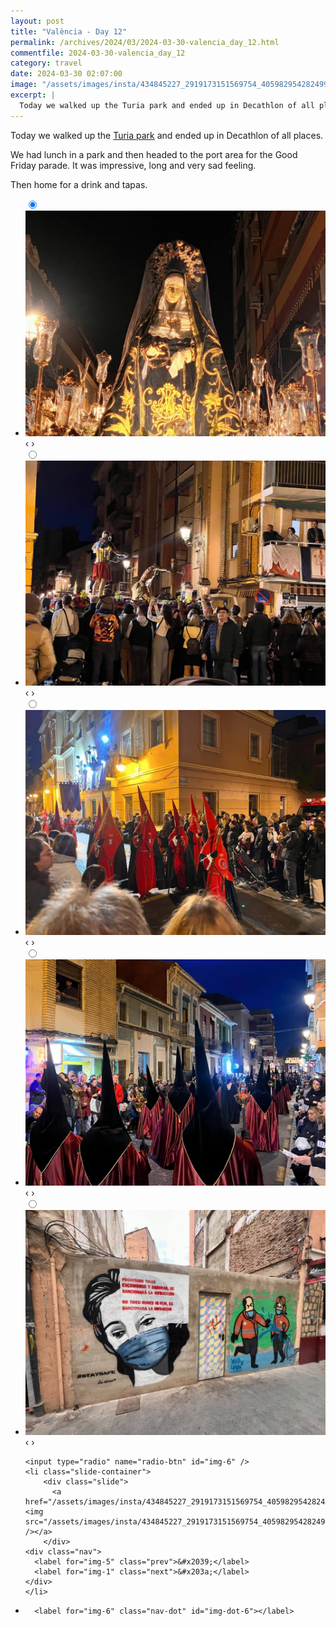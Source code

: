 ```yaml
---
layout: post
title: "València - Day 12"
permalink: /archives/2024/03/2024-03-30-valencia_day_12.html
commentfile: 2024-03-30-valencia_day_12
category: travel
date: 2024-03-30 02:07:00
image: "/assets/images/insta/434845227_2919173151569754_4059829542824997967_n_17976485441675172.jpg"
excerpt: |
  Today we walked up the Turia park and ended up in Decathlon of all places. We had lunch in a park and then headed to the port area for the Good Friday parade. It was impressive, long and very sad feeling. Then home for a drink and tapas.
---
```


Today we walked up the [Turia park](https://maps.app.goo.gl/xNepERC2M2H91L159) and ended up in Decathlon of all places.

We had lunch in a park and then headed to the port area for the Good Friday parade. It was impressive, long and very sad feeling.

Then home for a drink and tapas.

<ul class="slides">
    <input type="radio" name="radio-btn" id="img-1" checked="checked" />
    <li class="slide-container">
        <div class="slide">
          <a href="/assets/images/insta/434877802_1835996013587041_580734415023425788_n_18026771582049792.jpg"><img src="/assets/images/insta/434877802_1835996013587041_580734415023425788_n_18026771582049792.jpg" /></a>
        </div>
    <div class="nav">
      <label for="img-6" class="prev">&#x2039;</label>
      <label for="img-2" class="next">&#x203a;</label>
    </div>
    </li>
        <input type="radio" name="radio-btn" id="img-2"  />
    <li class="slide-container">
        <div class="slide">
          <a href="/assets/images/insta/434877475_729083799382269_5659333166023657219_n_18109958068373825.jpg"><img src="/assets/images/insta/434877475_729083799382269_5659333166023657219_n_18109958068373825.jpg" /></a>
        </div>
    <div class="nav">
      <label for="img-1" class="prev">&#x2039;</label>
      <label for="img-3" class="next">&#x203a;</label>
    </div>
    </li>
        <input type="radio" name="radio-btn" id="img-3"  />
    <li class="slide-container">
        <div class="slide">
          <a href="/assets/images/insta/434838693_1335168913844837_346151435155810005_n_18425913949005029.jpg"><img src="/assets/images/insta/434838693_1335168913844837_346151435155810005_n_18425913949005029.jpg" /></a>
        </div>
    <div class="nav">
      <label for="img-2" class="prev">&#x2039;</label>
      <label for="img-4" class="next">&#x203a;</label>
    </div>
    </li>
        <input type="radio" name="radio-btn" id="img-4"  />
    <li class="slide-container">
        <div class="slide">
          <a href="/assets/images/insta/434841974_1870483706739141_2249775046618806018_n_17852942460158530.jpg"><img src="/assets/images/insta/434841974_1870483706739141_2249775046618806018_n_17852942460158530.jpg" /></a>
        </div>
    <div class="nav">
      <label for="img-3" class="prev">&#x2039;</label>
      <label for="img-5" class="next">&#x203a;</label>
    </div>
    </li>
        <input type="radio" name="radio-btn" id="img-5"  />
    <li class="slide-container">
        <div class="slide">
          <a href="/assets/images/insta/434838686_427764639610328_1176191388565300078_n_17996368238535944.jpg"><img src="/assets/images/insta/434838686_427764639610328_1176191388565300078_n_17996368238535944.jpg" /></a>
        </div>
    <div class="nav">
      <label for="img-4" class="prev">&#x2039;</label>
      <label for="img-6" class="next">&#x203a;</label>
    </div>
    </li>
    
    <input type="radio" name="radio-btn" id="img-6" />
    <li class="slide-container">
        <div class="slide">
          <a href="/assets/images/insta/434845227_2919173151569754_4059829542824997967_n_17976485441675172.jpg"><img src="/assets/images/insta/434845227_2919173151569754_4059829542824997967_n_17976485441675172.jpg" /></a>
        </div>
    <div class="nav">
      <label for="img-5" class="prev">&#x2039;</label>
      <label for="img-1" class="next">&#x203a;</label>
    </div>
    </li>
			
<li class="nav-dots">
      <label for="img-1" class="nav-dot" id="img-dot-1"></label>
      <label for="img-2" class="nav-dot" id="img-dot-2"></label>
      <label for="img-3" class="nav-dot" id="img-dot-3"></label>
      <label for="img-4" class="nav-dot" id="img-dot-4"></label>
      <label for="img-5" class="nav-dot" id="img-dot-5"></label>

      <label for="img-6" class="nav-dot" id="img-dot-6"></label>

</li>
</ul>
